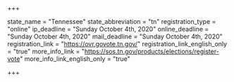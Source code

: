 +++

state_name = "Tennessee"
state_abbreviation = "tn"
registration_type = "online"
ip_deadline = "Sunday October 4th, 2020"
online_deadline = "Sunday October 4th, 2020"
mail_deadline = "Sunday October 4th, 2020"
registration_link = "https://ovr.govote.tn.gov/"
registration_link_english_only = "true"
more_info_link = "https://sos.tn.gov/products/elections/register-vote"
more_info_link_english_only = "true"

+++